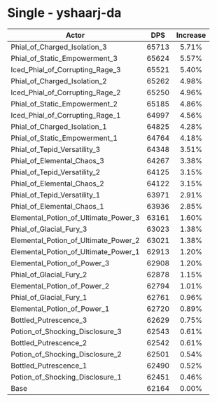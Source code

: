 # Single - yshaarj-da
| Actor | DPS | Increase |
|---|:---:|:---:|
|Phial_of_Charged_Isolation_3|65713|5.71%|
|Phial_of_Static_Empowerment_3|65624|5.57%|
|Iced_Phial_of_Corrupting_Rage_3|65521|5.40%|
|Phial_of_Charged_Isolation_2|65262|4.98%|
|Iced_Phial_of_Corrupting_Rage_2|65250|4.96%|
|Phial_of_Static_Empowerment_2|65185|4.86%|
|Iced_Phial_of_Corrupting_Rage_1|64997|4.56%|
|Phial_of_Charged_Isolation_1|64825|4.28%|
|Phial_of_Static_Empowerment_1|64764|4.18%|
|Phial_of_Tepid_Versatility_3|64348|3.51%|
|Phial_of_Elemental_Chaos_3|64267|3.38%|
|Phial_of_Tepid_Versatility_2|64125|3.15%|
|Phial_of_Elemental_Chaos_2|64122|3.15%|
|Phial_of_Tepid_Versatility_1|63971|2.91%|
|Phial_of_Elemental_Chaos_1|63936|2.85%|
|Elemental_Potion_of_Ultimate_Power_3|63161|1.60%|
|Phial_of_Glacial_Fury_3|63023|1.38%|
|Elemental_Potion_of_Ultimate_Power_2|63021|1.38%|
|Elemental_Potion_of_Ultimate_Power_1|62913|1.20%|
|Elemental_Potion_of_Power_3|62908|1.20%|
|Phial_of_Glacial_Fury_2|62878|1.15%|
|Elemental_Potion_of_Power_2|62794|1.01%|
|Phial_of_Glacial_Fury_1|62761|0.96%|
|Elemental_Potion_of_Power_1|62720|0.89%|
|Bottled_Putrescence_3|62629|0.75%|
|Potion_of_Shocking_Disclosure_3|62543|0.61%|
|Bottled_Putrescence_2|62542|0.61%|
|Potion_of_Shocking_Disclosure_2|62501|0.54%|
|Bottled_Putrescence_1|62490|0.52%|
|Potion_of_Shocking_Disclosure_1|62451|0.46%|
|Base|62164|0.00%|
